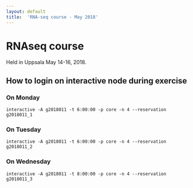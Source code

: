 ```yaml
---
layout: default
title:  'RNA-seq course - May 2018'
---
```

 

# RNAseq course 

Held in Uppsala May 14-16, 2018.

##  How to login on interactive node during exercise

###  On Monday

    interactive -A g2018011 -t 6:00:00 -p core -n 4 --reservation g2018011_1
	
###  On Tuesday

    interactive -A g2018011 -t 6:00:00 -p core -n 4 --reservation g2018011_2
	
###  On Wednesday

    interactive -A g2018011 -t 8:00:00 -p core -n 4 --reservation g2018011_3
	
	
	
	